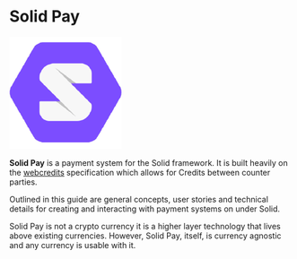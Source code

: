 # Solid Pay

![Solid Pay!](.gitbook/assets/solidlogo.png)

**Solid Pay** is a payment system for the Solid framework.  It is built heavily on the [webcredits](https://webcredits.github.io/spec/) specification which allows for Credits between counter parties.

Outlined in this guide are general concepts, user stories and technical details for creating and interacting with payment systems on under Solid. 

Solid Pay is not a crypto currency it is a higher layer technology that lives above existing currencies.  However, Solid Pay, itself, is currency agnostic and any currency is usable with it.  

